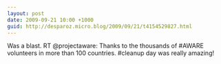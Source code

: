 ```yaml
---
layout: post
date: 2009-09-21 10:00 +1000
guid: http://desparoz.micro.blog/2009/09/21/t4154529827.html
---
```

Was a blast. RT @projectaware: Thanks to the thousands of #AWARE volunteers in more than 100 countries. #cleanup day was really amazing!
